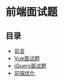 # 前端面试题

## 目录

* [前言](README.md)
* [Vue面试题](Vue.md)
* [jQuery面试题](jQuery.md)
* [前端优化](optimization.md)

